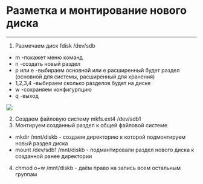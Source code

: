 # Разметка и монтирование нового диска
_ _ _
1. Размечаем диск fdisk /dev/sdb
- m -покажет меню команд
- n -создать новый раздел
- p или e -выбираем основной или e расширенный будет раздел (основной для системы, расширенный для хранения)
- 1,2,3,4 -выбираем сколько разделов будет на диске
- w -сохраняем конфигурпцию
- q -выход
  <p align="center">
<image src="https://github.com/LLlMEJIb87/LINUX/blob/main/Диски/Картинки/fdisk_partition.PNG">
</p>

2. Создаем файловую систему mkfs.ext4 /dev/sdb1
3. Монтируем созданный раздел к общей файловой системе
- mkdir /mnt/diskb - cоздаем директорию к которой подмонтируем новый раздел диска
- mount /dev/sdb1 /mnt/diskb - подмантировали раздел нового диска к созданной ранее директории
4. chmod o+w /mnt/diskb - даём право на запись всем остальным группам

